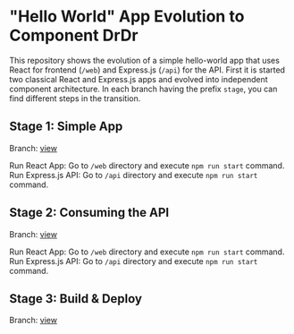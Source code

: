 # "Hello World" App Evolution to Component DrDr
This repository shows the evolution of a simple hello-world app that uses React for frontend (`/web`) and Express.js (`/api`) for the API. First it is started two classical React and Express.js apps and evolved into independent component architecture. In each branch having the prefix `stage`, you can find different steps in the transition.

## Stage 1: Simple App
Branch: [view](https://github.com/teambit-community/hello-world/tree/stage1-simple_app)

Run React App: Go to `/web` directory and execute `npm run start` command. 
Run Express.js API: Go to `/api` directory and execute `npm run start` command.

## Stage 2: Consuming the API
Branch: [view](https://github.com/teambit-community/hello-world/tree/stage2-consuming_api)

Run React App: Go to `/web` directory and execute `npm run start` command. 
Run Express.js API: Go to `/api` directory and execute `npm run start` command.

## Stage 3: Build & Deploy
Branch: [view](https://github.com/teambit-community/hello-world/tree/stage3-build_and_deploy)
